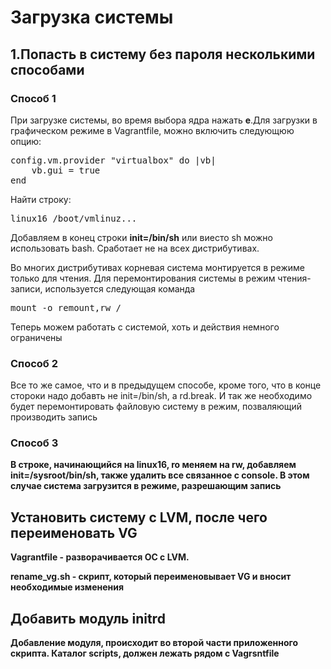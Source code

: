 <h1>Загрузка системы</h1>

<h2>1.Попасть в систему без пароля несколькими способами</h2>

<h3>Способ 1</h3>

<p>При загрузке системы, во время выбора ядра нажать <b>е</b>.Для загрузки в графическом режиме в Vagrantfile, можно включить следующюю опцию:</p>
<pre>
config.vm.provider "virtualbox" do |vb|
    vb.gui = true
end
</pre>
<p>Найти строку:</p>
<pre>
linux16 /boot/vmlinuz... 
</pre>
<p>Добавляем в конец строки <b>init=/bin/sh</b> или виесто sh можно использовать bash. Сработает не на всех дистрибутивах.</p>
<p>Во многих дистрибутивах корневая система монтируется в режиме только для чтения. Для перемонтирования системы в режим чтения-записи, используется следующая команда</p>
<pre>
mount -o remount,rw /
</pre>
<p> Теперь можем работать с системой, хоть и действия немного ограничены</p>

<h3>Способ 2</h3>

<p>Все то же самое, что и в предыдущем способе, кроме того, что в конце стороки надо добавть не init=/bin/sh, а rd.break. И так же необходимо будет перемонтировать файловую систему в режим, позваляющий производить запись </p>

<h3>Способ 3</h3>
<b>В строке, начинающийся на linux16, ro меняем на rw, добавляем init=/sysroot/bin/sh, также удалить все связанное с console. В этом случае система загрузится в режиме, разрешающим запись</p>

<h2>Установить систему с LVM, после чего переименовать VG</h2>

<p>Vagrantfile - разворачивается ОС с LVM.</p>
<p>rename_vg.sh - скрипт, который переименовывает VG и вносит необходимые изменения</p>

<h2>Добавить модуль initrd</h2>

<p> Добавление модуля, происходит во второй части приложенного скрипта. Каталог scripts, должен лежать рядом с Vagrsntfile</p>

